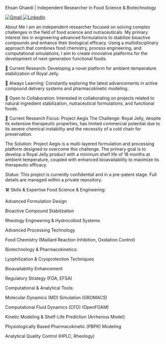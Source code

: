 
Ehsan Ghaedi | Independent Researcher in Food Science & Biotechnology
<p align="left">
<a href="mailto:E.Ghaedi.ctc@gmail.com" target="_blank">
<img src="https://img.shields.io/badge/Gmail-D14836?style=for-the-badge&logo=gmail&logoColor=white" alt="Gmail"/>
</a>
<a href="https://www.linkedin.com/in/http://linkedin.com/in/ehsan-ghaedi-975b07385" target="_blank">
<img src="https://img.shields.io/badge/LinkedIn-0077B5?style=for-the-badge&logo=linkedin&logoColor=white" alt="LinkedIn"/>
</a>
</p>

About Me
I am an independent researcher focused on solving complex challenges in the field of food science and nutraceuticals. My primary interest lies in engineering advanced formulations to stabilize bioactive compounds and enhance their biological efficacy. Using a multidisciplinary approach that combines food chemistry, process engineering, and computational simulations, I aim to create innovative platforms for the development of next-generation functional foods.   

🔭 Current Research: Developing a novel platform for ambient-temperature stabilization of Royal Jelly.

🌱 Always Learning: Constantly exploring the latest advancements in active compound delivery systems and pharmacokinetic modeling.

💬 Open to Collaboration: Interested in collaborating on projects related to natural ingredient stabilization, nutraceutical formulations, and functional foods.

🔬 Current Research Focus: Project Aegis
The Challenge: Royal Jelly, despite its extensive therapeutic properties, has limited commercial potential due to its severe chemical instability and the necessity of a cold chain for preservation.   

The Solution: Project Aegis is a multi-layered formulation and processing platform designed to overcome this challenge. The primary goal is to develop a Royal Jelly product with a minimum shelf life of 18 months at ambient temperature, coupled with enhanced bioavailability to maximize its therapeutic efficacy.   

Status: This project is currently confidential and in a pre-patent stage. Full details are managed within a private repository.

🛠️ Skills & Expertise
Food Science & Engineering:

Advanced Formulation Design

Bioactive Compound Stabilization

Rheology Engineering & Hydrocolloid Systems     

Advanced Processing Technology     

Food Chemistry (Maillard Reaction Inhibition, Oxidation Control)    

Biotechnology & Pharmacokinetics:

Lyophilization & Cryoprotection Techniques    

Bioavailability Enhancement    

Regulatory Strategy (FDA, EFSA)    

Computational & Analytical Tools:

Molecular Dynamics (MD) Simulation (GROMACS)    

Computational Fluid Dynamics (CFD) (OpenFOAM)    

Kinetic Modeling & Shelf-Life Prediction (Arrhenius Model)    

Physiologically Based Pharmacokinetic (PBPK) Modeling    

Analytical Quality Control (HPLC, Rheology)    

